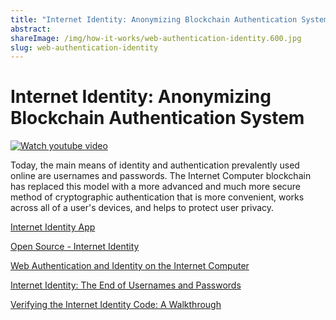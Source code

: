```yaml
---
title: "Internet Identity: Anonymizing Blockchain Authentication System"
abstract: 
shareImage: /img/how-it-works/web-authentication-identity.600.jpg
slug: web-authentication-identity
---
```


# Internet Identity: Anonymizing Blockchain Authentication System

[![Watch youtube video](https://img.youtube.com/vi/9eUTcCP_ELM/0.jpg)](https://www.youtube.com/watch?v=9eUTcCP_ELM)

Today, the main means of identity and authentication prevalently used online are usernames and passwords. The Internet Computer blockchain has replaced this model with a more advanced and much more secure method of cryptographic authentication that is more convenient, works across all of a user's devices, and helps to protect user privacy. 

[Internet Identity App](https://identity.ic0.app/)

[Open Source - Internet Identity](https://github.com/dfinity/internet-identity)

[Web Authentication and Identity on the Internet Computer](https://medium.com/dfinity/web-authentication-and-identity-on-the-internet-computer-a9bd5754c547)

[Internet Identity: The End of Usernames and Passwords](https://medium.com/dfinity/internet-identity-the-end-of-usernames-and-passwords-ff45e4861bf7)

[Verifying the Internet Identity Code: A Walkthrough](https://medium.com/dfinity/verifying-the-internet-identity-code-a-walkthrough-c1dd7a53f883)
